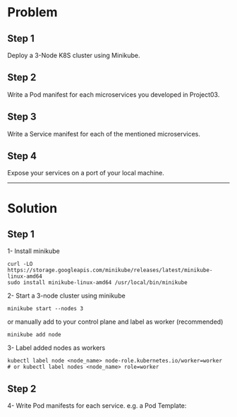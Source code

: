 # Problem 

## Step 1
Deploy a 3-Node K8S cluster using Minikube.

## Step 2
Write a Pod manifest for each microservices you developed in Project03.

## Step 3
Write a Service manifest for each of the mentioned microservices.

## Step 4
Expose your services on a port of your local machine.

-----
# Solution

## Step 1
1- Install minikube 
```
curl -LO https://storage.googleapis.com/minikube/releases/latest/minikube-linux-amd64
sudo install minikube-linux-amd64 /usr/local/bin/minikube
```

2- Start a 3-node cluster using minikube
```
minikube start --nodes 3
```
or manually add to your control plane and label as worker (recommended)
```
minikube add node
```
3- Label added nodes as workers
```
kubectl label node <node_name> node-role.kubernetes.io/worker=worker   # or kubectl label nodes <node_name> role=worker
```

## Step 2
4- Write Pod manifests for each service.
e.g. a Pod Template: